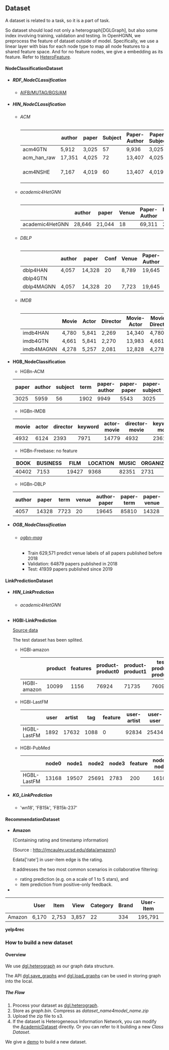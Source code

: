 ## Dataset

A dataset is related to a task, so it is a part of task.

So dataset should load not only a heterograph[DGLGraph], but also some index involving training, validation and testing. In OpenHGNN, we preprocess the feature of dataset outside of model. Specifically, we use a linear layer with bias for each node type to map all node features to a shared feature space. And for no feature nodes, we give a embedding as its feature. Refer to [HeteroFeature](https://openhgnn.readthedocs.io/en/latest/api/layer.html#heterofeature).

#### NodeClassificationDataset

- ##### RDF_NodeCLassification

  - [AIFB/MUTAG/BGS/AM](https://github.com/dmlc/dgl/tree/master/examples/pytorch/rgcn-hetero)

- ##### HIN_NodeCLassification

  - ###### ACM

    |             | author | paper | Subject | Paper-Author | Paper-Subject | Features                      | Train | Val  | Test  |
    | ----------- | ------ | ----- | ------- | ------------ | ------------- | ----------------------------- | ----- | ---- | ----- |
    | acm4GTN     | 5,912  | 3,025 | 57      | 9,936        | 3,025         | 1,902                         | 600   | 300  | 2,125 |
    | acm_han_raw | 17,351 | 4,025 | 72      | 13,407       | 4,025         | 1,903                         | 808   | 401  | 2,816 |
    | acm4NSHE    | 7,167  | 4,019 | 60      | 13,407       | 4,019         | 128(Embedding from deep walk) | -     | -    | -     |

  - ###### academic4HetGNN

    |                 | author | paper  | Venue | Paper-Author | Paper-venue | Paper-paper |
    | --------------- | ------ | ------ | ----- | ------------ | ----------- | ----------- |
    | academic4HetGNN | 28,646 | 21,044 | 18    | 69,311       | 21,044      | 21,357      |

  - ###### DBLP

    |            | author | paper  | Conf | Venue | Paper-Author | Paper-Conf | Paper-Term | Train | Val  | Test  |
    | ---------- | ------ | ------ | ---- | ----- | ------------ | ---------- | ---------- | ----- | ---- | ----- |
    | dblp4HAN   | 4,057  | 14,328 | 20   | 8,789 | 19,645       | 14,328     | 88,420     | 800   | 400  | 2,857 |
    | dblp4GTN   |        |        |      |       |              |            |            |       |      |       |
    | dblp4MAGNN | 4,057  | 14,328 | 20   | 7,723 | 19,645       | 14,328     | 85,810     | 400   | 400  | 3257  |

    

  - ###### IMDB

    |            | Movie | Actor | Director | Movie-Actor | Movie-Director | Train | Val  | Test  |
    | ---------- | ----- | ----- | -------- | ----------- | -------------- | ----- | ---- | ----- |
    | imdb4HAN   | 4,780 | 5,841 | 2,269    | 14,340      | 4,780          | 300   | 300  | 2,687 |
    | imdb4GTN   | 4,661 | 5,841 | 2,270    | 13,983      | 4,661          | 300   | 300  | 2,339 |
    | imdb4MAGNN | 4,278 | 5,257 | 2,081    | 12,828      | 4,278          | 400   | 400  | 3,478 |

- **HGB_NodeClassification**

  - HGBn-ACM

  | paper | author | subject | term | paper-author | paper-paper | paper-subject | paper-term | Train | Val  | Test |
  | ----- | ------ | ------- | ---- | ------------ | ----------- | ------------- | ---------- | ----- | ---- | ---- |
  | 3025  | 5959   | 56      | 1902 | 9949         | 5543        | 3025          | 255619     | 726   | 907  | 2118 |

  - HGBn-IMDB

  | movie | actor | director | keyword | actor-movie | director-movie | keyword-movie | train | test |
  | ----- | ----- | -------- | ------- | ----------- | -------------- | ------------- | ----- | ---- |
  | 4932  | 6124  | 2393     | 7971    | 14779       | 4932           | 23610         | 1371  | 3202 |

  - HGBn-Freebase: no feature

  | BOOK  | BUSINESS | FILM  | LOCATION | MUSIC | ORGANIZATION | PEOPLE | SPORTS | train | test |
  | ----- | -------- | ----- | -------- | ----- | ------------ | ------ | ------ | ----- | ---- |
  | 40402 | 7153     | 19427 | 9368     | 82351 | 2731         | 17641  | 1025   | 2386  | 5568 |

  - HGBn-DBLP

  | author | paper | term | venue | author-paper | paper-term | paper-venue | train | test |
  | ------ | ----- | ---- | ----- | ------------ | ---------- | ----------- | ----- | ---- |
  | 4057   | 14328 | 7723 | 20    | 19645        | 85810      | 14328       | 1217  | 2840 |

- ##### OGB_NodeClassification

  - ###### [ogbn-mag](https://ogb.stanford.edu/docs/nodeprop/#ogbn-mag)

    - Train 629,571 predict venue labels of all papers published before 2018
    - Validation: 64879 papers published in 2018
    - Test: 41939 papers published since 2019

#### LinkPredictionDataset

- ##### HIN_LinkPrediction

  - ###### academic4HetGNN

- **HGBl-LinkPrediction**

  [Source data](https://www.biendata.xyz/hgb/#/datasets)

  The test dataset has been splited.

  - HGBl-amazon

    |             | product | features | product-product0 | product-product1 | test : product-product0 | test : product-product1 |
    | ----------- | ------- | -------- | ---------------- | ---------------- | ----------------------- | ----------------------- |
    | HGBl-amazon | 10099   | 1156     | 76924            | 71735            | 7609                    | 7137                    |

  - HGBl-LastFM

    |             | user | artist | tag  | feature | user-artist | user-user | artist-tag | test:user-artist |
    | ----------- | ---- | ------ | ---- | ------- | ----------- | --------- | ---------- | ---------------- |
    | HGBL-LastFM | 1892 | 17632  | 1088 | 0       | 92834       | 25434     | 23253      | 18567            |

  - HGBl-PubMed

    |             | node0 | node1 | node2 | node3 | feature | node0- node0 | node0-node1 | node1-node1 | node2-node0 | node2-node1 | node2-node2 | node2-node3 | node3-node0 | node3-node1 | node3-node2 | test:node1-node1 |
    | ----------- | ----- | ----- | ----- | ----- | ------- | ------------ | ----------- | ----------- | ----------- | ----------- | ----------- | ----------- | ----------- | ----------- | ----------- | ---------------- |
    | HGBL-LastFM | 13168 | 19507 | 25691 | 2783  | 200     | 16105        | 25962       | 42637       | 31277       | 51323       | 62187       | 6297        | 3155        | 5245        | 798         | 8528             |

- ##### KG_LinkPrediction

  - 'wn18', 'FB15k', 'FB15k-237'

#### RecommendationDataset

- **Amazon**

  (Containing rating and timestamp information)

  (Source : http://jmcauley.ucsd.edu/data/amazon/)

  Edata['rate'] in user-item edge is the rating.

  It addresses the two most common scenarios in collaborative filtering:

  - rating prediction (e.g. on a scale of 1 to 5 stars), and
  - item prediction from positive-only feedback.

- 

  |        | User  | Item  | View  | Category | Brand | User-Item | Item-View | Item-Category | Item-Brand | Test(20%)<br />User-Item |
  | ------ | ----- | ----- | ----- | -------- | ----- | --------- | --------- | ------------- | ---------- | ------------------------ |
  | Amazon | 6,170 | 2,753 | 3,857 | 22       | 334   | 195,791   | 5,694     | 5,508         | 2,753      | 39,159                   |


  **yelp4rec**


### How to build a new dataset

#### Overview

We use [dgl.heterograph](https://docs.dgl.ai/en/latest/guide/graph-heterogeneous.html#guide-graph-heterogeneous) as our graph data structure.

The API [dgl.save_graphs](https://docs.dgl.ai/en/latest/generated/dgl.save_graphs.html) and  [dgl.load_graphs](https://docs.dgl.ai/en/latest/generated/dgl.load_graphs.html#) can be used in storing graph into the local.

##### The Flow

1. Process your dataset as [dgl.heterograph](https://docs.dgl.ai/en/latest/guide/graph-heterogeneous.html#guide-graph-heterogeneous). 
2. Store as *graph.bin*. Compress as *dataset_name4model_name.zip*
3. Upload the zip file to s3.
4. If the dataset is Heterogeneous Information Network, you can modify the [AcademicDataset](./academic_graph.py) directly. Or you can refer to it building a new *Class Dataset*.

We give a [demo](https://openhgnn.readthedocs.io/en/latest/install/usage.html#evaluate-a-new-dataset) to build a new dataset.